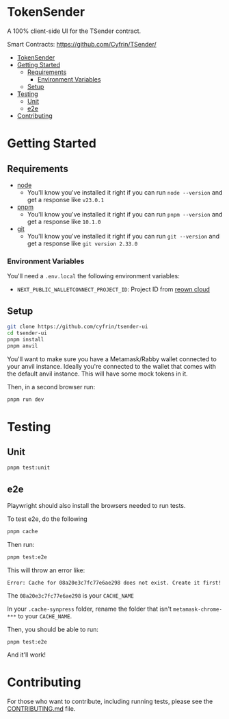 # TokenSender

A 100% client-side UI for the TSender contract.

Smart Contracts: https://github.com/Cyfrin/TSender/

- [TokenSender](#tokensender)
- [Getting Started](#getting-started)
  - [Requirements](#requirements)
    - [Environment Variables](#environment-variables)
  - [Setup](#setup)
- [Testing](#testing)
  - [Unit](#unit)
  - [e2e](#e2e)
- [Contributing](#contributing)

# Getting Started

## Requirements

- [node](https://nodejs.org/en/download)
    - You'll know you've installed it right if you can run `node --version` and get a response like `v23.0.1`
- [pnpm](https://pnpm.io/)
    - You'll know you've installed it right if you can run `pnpm --version` and get a response like `10.1.0`
- [git](https://git-scm.com/downloads)
    - You'll know you've installed it right if you can run `git --version` and get a response like `git version 2.33.0`

### Environment Variables

You'll need a `.env.local` the following environment variables:

- `NEXT_PUBLIC_WALLETCONNECT_PROJECT_ID`: Project ID from [reown cloud](https://cloud.reown.com/)

## Setup

```bash
git clone https://github.com/cyfrin/tsender-ui
cd tsender-ui
pnpm install
pnpm anvil
```

You'll want to make sure you have a Metamask/Rabby wallet connected to your anvil instance. Ideally you're connected to the wallet that comes with the default anvil instance. This will have some mock tokens in it.

Then, in a second browser run:

```bash
pnpm run dev
```

# Testing

## Unit

```bash
pnpm test:unit
```

## e2e

Playwright should also install the browsers needed to run tests.

To test e2e, do the following

```bash
pnpm cache
```

Then run:

```bash
pnpm test:e2e
```

This will throw an error like:

```
Error: Cache for 08a20e3c7fc77e6ae298 does not exist. Create it first!
```

The `08a20e3c7fc77e6ae298` is your `CACHE_NAME`

In your `.cache-synpress` folder, rename the folder that isn't `metamask-chrome-***` to your `CACHE_NAME`.

Then, you should be able to run:

```
pnpm test:e2e
```

And it'll work!

# Contributing

For those who want to contribute, including running tests, please see the [CONTRIBUTING.md](./CONTRIBUTING.md) file.

<!-- # Install from scratch notes

When adding Tailwind, remember to remove `supports-color` -->

<!-- Testing: -->
<!-- -D vitest @vitejs/plugin-react jsdom @testing-library/react @testing-library/dom vite-tsconfig-paths -->
